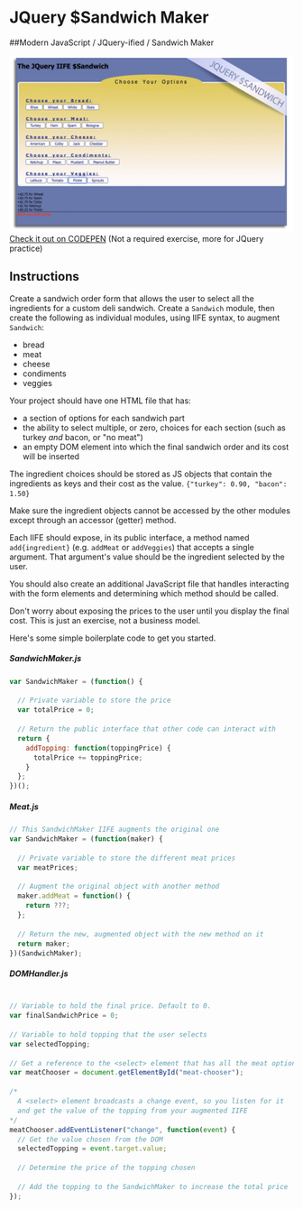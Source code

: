 # JQuery $Sandwich Maker
##Modern JavaScript / JQuery-ified / Sandwich Maker

![Sandwich Maker](iifeJquerySandwich.jpg?raw=true "Sandwich Maker Screenshot")
[Check it out on CODEPEN](http://codepen.io/IAmericanArtist/pen/AXrrxP)
(Not a required exercise, more for JQuery practice)

## Instructions

Create a sandwich order form that allows the user to select all the ingredients for a custom deli sandwich. Create a `Sandwich` module, then create the following as individual modules, using IIFE syntax, to augment `Sandwich`:  

+ bread
+ meat
+ cheese
+ condiments
+ veggies  

Your project should have one HTML file that has:

+ a section of options for each sandwich part 
+ the ability to select multiple, or zero, choices for each section (such as turkey _and_ bacon, or "no meat") 
+ an empty DOM element into which the final sandwich order and its cost will be inserted  

The ingredient choices should be stored as JS objects that contain the ingredients as keys and their cost as the value. `{"turkey": 0.90, "bacon": 1.50}` 

Make sure the ingredient objects cannot be accessed by the other modules except through an accessor (getter) method.  

Each IIFE should expose, in its public interface, a method named `add{ingredient}` (e.g. `addMeat` or `addVeggies`) that accepts a single argument. That argument's value should be the ingredient selected by the user.

You should also create an additional JavaScript file that handles interacting with the form elements and determining which method should be called.

Don't worry about exposing the prices to the user until you display the final cost. This is just an exercise, not a business model.

Here's some simple boilerplate code to get you started.

##### SandwichMaker.js

```js
var SandwichMaker = (function() {

  // Private variable to store the price
  var totalPrice = 0;

  // Return the public interface that other code can interact with
  return {
    addTopping: function(toppingPrice) {
      totalPrice += toppingPrice;
    }
  };
})();

```

##### Meat.js

```js
// This SandwichMaker IIFE augments the original one
var SandwichMaker = (function(maker) {

  // Private variable to store the different meat prices
  var meatPrices;

  // Augment the original object with another method
  maker.addMeat = function() {
    return ???;
  };

  // Return the new, augmented object with the new method on it
  return maker;
})(SandwichMaker);
```

##### DOMHandler.js

```js

// Variable to hold the final price. Default to 0.
var finalSandwichPrice = 0;

// Variable to hold topping that the user selects
var selectedTopping;

// Get a reference to the <select> element that has all the meat options
var meatChooser = document.getElementById("meat-chooser");

/* 
  A <select> element broadcasts a change event, so you listen for it
  and get the value of the topping from your augmented IIFE
*/
meatChooser.addEventListener("change", function(event) {
  // Get the value chosen from the DOM
  selectedTopping = event.target.value;

  // Determine the price of the topping chosen

  // Add the topping to the SandwichMaker to increase the total price
});
```
